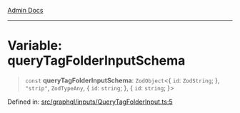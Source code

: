 [Admin Docs](/)

***

# Variable: queryTagFolderInputSchema

> `const` **queryTagFolderInputSchema**: `ZodObject`\<\{ `id`: `ZodString`; \}, `"strip"`, `ZodTypeAny`, \{ `id`: `string`; \}, \{ `id`: `string`; \}\>

Defined in: [src/graphql/inputs/QueryTagFolderInput.ts:5](https://github.com/Sourya07/talawa-api/blob/2dc82649c98e5346c00cdf926fe1d0bc13ec1544/src/graphql/inputs/QueryTagFolderInput.ts#L5)
